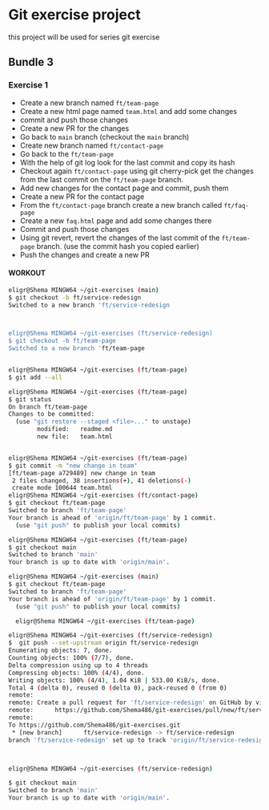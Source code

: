 # Git exercise project

this project will be used for series git exercise

## Bundle 3

### Exercise 1
- Create a new branch named `ft/team-page`
- Create a new html page named `team.html` and add some changes
- commit and push those changes
- Create a new PR for the changes
- Go back to `main` branch (checkout the `main` branch)
- Create new branch named `ft/contact-page`
- Go back to the `ft/team-page`
- With the help of git log look for the last commit and copy its hash
- Checkout again `ft/contact-page` using git cherry-pick get the changes from the last commit on the `ft/team-page` branch.
- Add new changes for the contact page and commit, push them
- Create a new PR for the contact page
- From the `ft/contact-page` branch create a new branch called `ft/faq-page`
- Create a new `faq.html` page and add some changes there
- Commit and push those changes
- Using git revert, revert the changes of the last commit of the `ft/team-page` branch. (use the commit hash you copied earlier)
- Push the changes and create a new PR


#### WORKOUT  
```bash
eligr@Shema MINGW64 ~/git-exercises (main)
$ git checkout -b ft/service-redesign 
Switched to a new branch 'ft/service-redesign



eligr@Shema MINGW64 ~/git-exercises (ft/service-redesign)
$ git checkout -b ft/team-page
Switched to a new branch 'ft/team-page


eligr@Shema MINGW64 ~/git-exercises (ft/team-page)
$ git add --all

eligr@Shema MINGW64 ~/git-exercises (ft/team-page)
$ git status
On branch ft/team-page
Changes to be committed:
  (use "git restore --staged <file>..." to unstage)
        modified:   readme.md
        new file:   team.html


eligr@Shema MINGW64 ~/git-exercises (ft/team-page)
$ git commit -m "new change in team"
[ft/team-page a729489] new change in team
 2 files changed, 38 insertions(+), 41 deletions(-)
 create mode 100644 team.html
eligr@Shema MINGW64 ~/git-exercises (ft/contact-page)
$ git checkout ft/team-page
Switched to branch 'ft/team-page'
Your branch is ahead of 'origin/ft/team-page' by 1 commit.
  (use "git push" to publish your local commits)

eligr@Shema MINGW64 ~/git-exercises (ft/team-page)
$ git checkout main
Switched to branch 'main'
Your branch is up to date with 'origin/main'.

eligr@Shema MINGW64 ~/git-exercises (main)
$ git checkout ft/team-page
Switched to branch 'ft/team-page'
Your branch is ahead of 'origin/ft/team-page' by 1 commit.
  (use "git push" to publish your local commits)

  eligr@Shema MINGW64 ~/git-exercises (ft/team-page)

eligr@Shema MINGW64 ~/git-exercises (ft/service-redesign)
$  git push --set-upstream origin ft/service-redesign
Enumerating objects: 7, done.
Counting objects: 100% (7/7), done.
Delta compression using up to 4 threads
Compressing objects: 100% (4/4), done.
Writing objects: 100% (4/4), 1.04 KiB | 533.00 KiB/s, done.
Total 4 (delta 0), reused 0 (delta 0), pack-reused 0 (from 0)
remote: 
remote: Create a pull request for 'ft/service-redesign' on GitHub by visiting:
remote:      https://github.com/Shema486/git-exercises/pull/new/ft/service-redesign
remote:
To https://github.com/Shema486/git-exercises.git
 * [new branch]      ft/service-redesign -> ft/service-redesign
branch 'ft/service-redesign' set up to track 'origin/ft/service-redesign'.



eligr@Shema MINGW64 ~/git-exercises (ft/service-redesign)

$ git checkout main
Switched to branch 'main'
Your branch is up to date with 'origin/main'.


```

